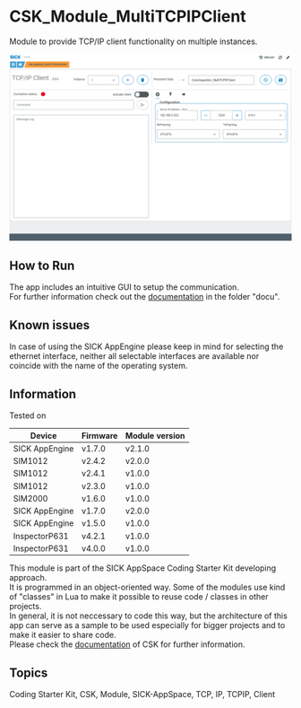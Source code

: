 # CSK_Module_MultiTCPIPClient

Module to provide TCP/IP client functionality on multiple instances.

![](./docu/media/UI_Screenshot.png)

## How to Run
The app includes an intuitive GUI to setup the communication.  
For further information check out the [documentation](https://raw.githack.com/SICKAppSpaceCodingStarterKit/CSK_Module_MultiTCPIPClient/main/docu/CSK_Module_MultiTCPIPClient.html) in the folder "docu".

## Known issues

In case of using the SICK AppEngine please keep in mind for selecting the ethernet interface, neither all selectable interfaces are available nor coincide with the name of the operating system.

## Information

Tested on  

|Device|Firmware|Module version|
|--|--|--|
|SICK AppEngine|v1.7.0|v2.1.0|
|SIM1012|v2.4.2|v2.0.0|
|SIM1012|v2.4.1|v1.0.0|
|SIM1012|v2.3.0|v1.0.0|
|SIM2000|v1.6.0|v1.0.0|
|SICK AppEngine|v1.7.0|v2.0.0|
|SICK AppEngine|v1.5.0|v1.0.0|
|InspectorP631|v4.2.1|v1.0.0|
|InspectorP631|v4.0.0|v1.0.0|

This module is part of the SICK AppSpace Coding Starter Kit developing approach.  
It is programmed in an object-oriented way. Some of the modules use kind of "classes" in Lua to make it possible to reuse code / classes in other projects.  
In general, it is not neccessary to code this way, but the architecture of this app can serve as a sample to be used especially for bigger projects and to make it easier to share code.  
Please check the [documentation](https://github.com/SICKAppSpaceCodingStarterKit/.github/blob/main/docu/SICKAppSpaceCodingStarterKit_Documentation.md) of CSK for further information.  

## Topics

Coding Starter Kit, CSK, Module, SICK-AppSpace, TCP, IP, TCPIP, Client
